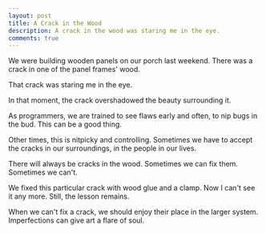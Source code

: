 ```yaml
---
layout: post
title: A Crack in the Wood
description: A crack in the wood was staring me in the eye.
comments: true
---
```

We were building wooden panels on our porch last weekend.  There was a crack in one of the panel frames' wood.

That crack was staring me in the eye.

In that moment, the crack overshadowed the beauty surrounding it.

As programmers, we are trained to see flaws early and often, to nip bugs in the bud.  This can be a good thing.

Other times, this is nitpicky and controlling.  Sometimes we have to accept the cracks in our surroundings, in the people in our lives.

There will always be cracks in the wood.  Sometimes we can fix them.  Sometimes we can't.

We fixed this particular crack with wood glue and a clamp.  Now I can't see it any more.  Still, the lesson remains.

When we can't fix a crack, we should enjoy their place in the larger system. Imperfections can give art a flare of soul.
